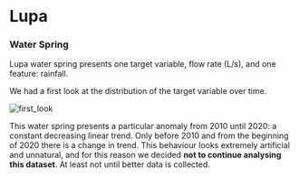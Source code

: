 <br>

# Lupa 

### Water Spring

Lupa water spring presents one target variable, flow rate (L/s), and one feature: rainfall. 

We had a first look at the distribution of the target variable over time. 

![first_look](https://user-images.githubusercontent.com/43357858/108836473-2720ae80-75d1-11eb-97e0-6611db32616e.jpg)

This water spring presents a particular anomaly from 2010 until 2020: a constant decreasing linear trend. Only before 2010 and from the beginning of 2020 there is a change in trend. This behaviour looks extremely artificial and unnatural, and for this reason we decided **not to continue analysing this dataset**. At least not until better data is collected.